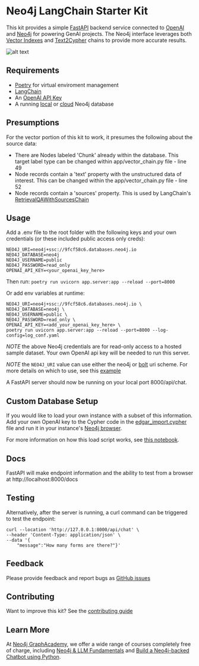 # Neo4j LangChain Starter Kit

This kit provides a simple [FastAPI](https://fastapi.tiangolo.com/) backend service connected to [OpenAI](https://platform.openai.com/docs/overview) and [Neo4j](https://neo4j.com/developer/) for powering GenAI projects. The Neo4j interface leverages both [Vector Indexes](https://python.langchain.com/docs/integrations/vectorstores/neo4jvector) and [Text2Cypher](https://python.langchain.com/docs/use_cases/graph/integrations/graph_cypher_qa) chains to provide more accurate results.

![alt text](https://res.cloudinary.com/dk0tizgdn/image/upload/v1711042573/langchain_starter_kit_sample_jgvnfb.gif "Testing Neo4j LangChain Starter Kit")

## Requirements

- [Poetry](https://python-poetry.org/) for virtual enviroment management
- [LangChain](https://python.langchain.com/docs/get_started/introduction)
- An [OpenAI API Key](https://openai.com/blog/openai-api)
- A running [local](https://neo4j.com/download/) or [cloud](https://neo4j.com/cloud/platform/aura-graph-database/) Neo4j database

## Presumptions

For the vector portion of this kit to work, it presumes the following about the source data:

- There are Nodes labeled 'Chunk' already within the database. This target label type can be changed within app/vector_chain.py file - line 49
- Node records contain a 'text' property with the unstructured data of interest. This can be changed within the app/vector_chain.py file - line 52
- Node records contain a 'sources' property. This is used by LangChain's [RetrievalQAWithSourcesChain](https://api.python.langchain.com/en/latest/chains/langchain.chains.qa_with_sources.retrieval.RetrievalQAWithSourcesChain.html)

## Usage

Add a .env file to the root folder with the following keys and your own credentials (or these included public access only creds):

```
NEO4J_URI=neo4j+ssc://9fcf58c6.databases.neo4j.io
NEO4J_DATABASE=neo4j
NEO4J_USERNAME=public
NEO4J_PASSWORD=read_only
OPENAI_API_KEY=<your_openai_key_here>
```

Then run: `poetry run uvicorn app.server:app --reload --port=8000`

Or add env variables at runtime:

```
NEO4J_URI=neo4j+ssc://9fcf58c6.databases.neo4j.io \
NEO4J_DATABASE=neo4j \
NEO4J_USERNAME=public \
NEO4J_PASSWORD=read_only \
OPENAI_API_KEY=<add_your_openai_key_here> \
poetry run uvicorn app.server:app --reload --port=8000 --log-config=log_conf.yaml
```

_NOTE_ the above Neo4j credentials are for read-only access to a hosted sample dataset. Your own OpenAI api key will be needed to run this server.

_NOTE_ the `NEO4J_URI` value can use either the neo4j or [bolt](https://neo4j.com/docs/bolt/current/bolt/) uri scheme. For more details on which to use, see this [example](https://neo4j.com/docs/driver-manual/4.0/client-applications/#driver-configuration-examples)

A FastAPI server should now be running on your local port 8000/api/chat.

## Custom Database Setup

If you would like to load your own instance with a subset of this information. Add your own OpenAI key to the Cypher code in the [edgar_import.cypher](edgar_import.cypher) file and run it in your instance's [Neo4j browser](https://neo4j.com/docs/browser-manual/current/).

For more information on how this load script works, see [this notebook](https://github.com/neo4j-examples/sec-edgar-notebooks/blob/main/notebooks/kg-construction/1-mvg.ipynb).

## Docs

FastAPI will make endpoint information and the ability to test from a browser at http://localhost:8000/docs

## Testing

Alternatively, after the server is running, a curl command can be triggered to test the endpoint:

```
curl --location 'http://127.0.0.1:8000/api/chat' \
--header 'Content-Type: application/json' \
--data '{
    "message":"How many forms are there?"}'
```

## Feedback

Please provide feedback and report bugs as [GitHub issues](https://github.com/neo4j-examples/langchain-starter-kit/issues)

## Contributing

Want to improve this kit? See the [contributing guide](./CONTRIBUTING.md)

## Learn More

At [Neo4j GraphAcademy](https://graphacademy.neo4j.com), we offer a wide range of courses completely free of charge, including [Neo4j & LLM Fundamentals](https://graphacademy.neo4j.com/courses/llm-fundamentals/) and [Build a Neo4j-backed Chatbot using Python](https://graphacademy.neo4j.com/courses/llm-chatbot-python/).
